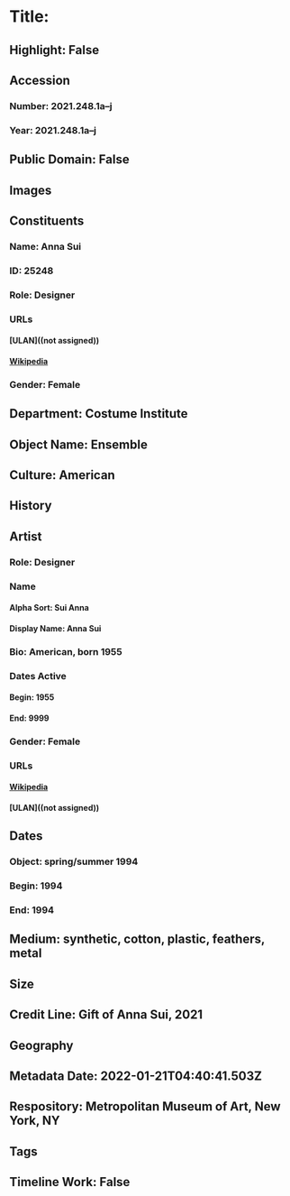 # Title: 
## Highlight: False
## Accession
### Number: 2021.248.1a–j
### Year: 2021.248.1a–j
## Public Domain: False
## Images
## Constituents
### Name: Anna Sui
### ID: 25248
### Role: Designer
### URLs
#### [ULAN]((not assigned))
#### [Wikipedia](https://www.wikidata.org/wiki/Q262789)
### Gender: Female
## Department: Costume Institute
## Object Name: Ensemble
## Culture: American
## History
## Artist
### Role: Designer
### Name
#### Alpha Sort: Sui Anna
#### Display Name: Anna Sui
### Bio: American, born 1955
### Dates Active
#### Begin: 1955
#### End: 9999
### Gender: Female
### URLs
#### [Wikipedia](https://www.wikidata.org/wiki/Q262789)
#### [ULAN]((not assigned))
## Dates
### Object: spring/summer 1994
### Begin: 1994
### End: 1994
## Medium: synthetic, cotton, plastic, feathers, metal
## Size
## Credit Line: Gift of Anna Sui, 2021
## Geography
## Metadata Date: 2022-01-21T04:40:41.503Z
## Respository: Metropolitan Museum of Art, New York, NY
## Tags
## Timeline Work: False